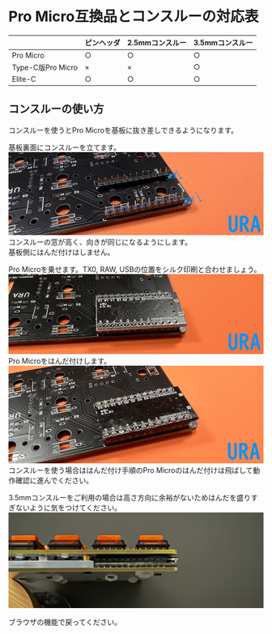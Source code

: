 # Pro Micro互換品とコンスルーの対応表

||ピンヘッダ|2.5mmコンスルー|3.5mmコンスルー|
|-|-|-|-|
|Pro Micro|○|○|○|
|Type-C版Pro Micro|×|×|○|
|Elite-C|○|○|○|


## コンスルーの使い方

コンスルーを使うとPro Microを基板に抜き差しできるようになります。

基板裏面にコンスルーを立てます。  
![](img/IMG_5297.jpg)  
コンスルーの窓が高く、向きが同じになるようにします。  
基板側にはんだ付けはしません。  
  
Pro Microを乗せます。TX0, RAW, USBの位置をシルク印刷と合わせましょう。  
![](img/IMG_5298.jpg)  
Pro Microをはんだ付けします。 
![](img/IMG_5299.jpg)   
コンスルーを使う場合ははんだ付け手順のPro Microのはんだ付けは飛ばして動作確認に進んでください。

3.5mmコンスルーをご利用の場合は高さ方向に余裕がないためはんだを盛りすぎないように気をつけてください。
![](img/IMG_2007.jpg) 

ブラウザの機能で戻ってください。  
